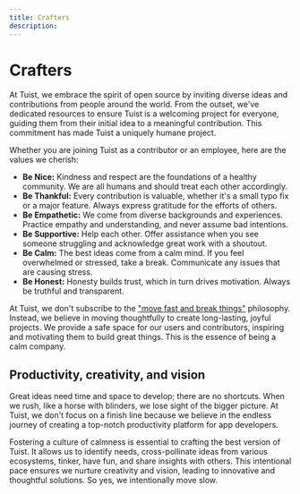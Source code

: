 ```yaml
---
title: Crafters
description: 
---
```


# Crafters

At Tuist, we embrace the spirit of open source by inviting diverse ideas and contributions from people around the world. From the outset, we've dedicated resources to ensure Tuist is a welcoming project for everyone, guiding them from their initial idea to a meaningful contribution. This commitment has made Tuist a uniquely humane project.

Whether you are joining Tuist as a contributor or an employee, here are the values we cherish:

- **Be Nice:** Kindness and respect are the foundations of a healthy community. We are all humans and should treat each other accordingly.
- **Be Thankful:** Every contribution is valuable, whether it's a small typo fix or a major feature. Always express gratitude for the efforts of others.
- **Be Empathetic:** We come from diverse backgrounds and experiences. Practice empathy and understanding, and never assume bad intentions.
- **Be Supportive:** Help each other. Offer assistance when you see someone struggling and acknowledge great work with a shoutout.
- **Be Calm:** The best ideas come from a calm mind. If you feel overwhelmed or stressed, take a break. Communicate any issues that are causing stress.
- **Be Honest:** Honesty builds trust, which in turn drives motivation. Always be truthful and transparent.

At Tuist, we don't subscribe to the ["move fast and break things"](https://en.wikipedia.org/wiki/Move_fast_and_break_things) philosophy. Instead, we believe in moving thoughtfully to create long-lasting, joyful projects. We provide a safe space for our users and contributors, inspiring and motivating them to build great things. This is the essence of being a calm company.

## Productivity, creativity, and vision

Great ideas need time and space to develop; there are no shortcuts. When we rush, like a horse with blinders, we lose sight of the bigger picture. At Tuist, we don't focus on a finish line because we believe in the endless journey of creating a top-notch productivity platform for app developers.

Fostering a culture of calmness is essential to crafting the best version of Tuist. It allows us to identify needs, cross-pollinate ideas from various ecosystems, tinker, have fun, and share insights with others. This intentional pace ensures we nurture creativity and vision, leading to innovative and thoughtful solutions. So yes, we intentionally move slow.